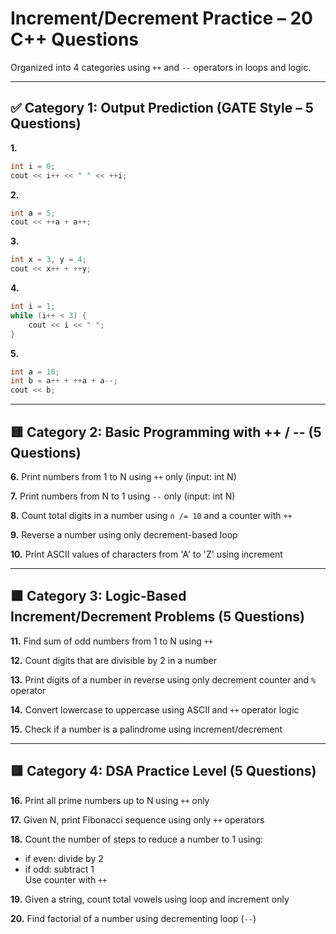 # Increment/Decrement Practice – 20 C++ Questions

Organized into 4 categories using `++` and `--` operators in loops and logic.

---

## ✅ Category 1: Output Prediction (GATE Style – 5 Questions)

**1.**
```cpp
int i = 0;
cout << i++ << " " << ++i;
```

**2.**
```cpp
int a = 5;
cout << ++a + a++;
```

**3.**
```cpp
int x = 3, y = 4;
cout << x++ + ++y;
```

**4.**
```cpp
int i = 1;
while (i++ < 3) {
    cout << i << " ";
}
```

**5.**
```cpp
int a = 10;
int b = a++ + ++a + a--;
cout << b;
```

---

## 🟨 Category 2: Basic Programming with ++ / -- (5 Questions)

**6.** Print numbers from 1 to N using `++` only (input: int N)

**7.** Print numbers from N to 1 using `--` only (input: int N)

**8.** Count total digits in a number using `n /= 10` and a counter with `++`

**9.** Reverse a number using only decrement-based loop

**10.** Print ASCII values of characters from 'A' to 'Z' using increment

---

## 🟧 Category 3: Logic-Based Increment/Decrement Problems (5 Questions)

**11.** Find sum of odd numbers from 1 to N using `++`

**12.** Count digits that are divisible by 2 in a number

**13.** Print digits of a number in reverse using only decrement counter and `%` operator

**14.** Convert lowercase to uppercase using ASCII and `++` operator logic

**15.** Check if a number is a palindrome using increment/decrement

---

## 🟥 Category 4: DSA Practice Level (5 Questions)

**16.** Print all prime numbers up to N using `++` only

**17.** Given N, print Fibonacci sequence using only `++` operators

**18.** Count the number of steps to reduce a number to 1 using:
- if even: divide by 2  
- if odd: subtract 1  
Use counter with `++`

**19.** Given a string, count total vowels using loop and increment only

**20.** Find factorial of a number using decrementing loop (`--`)
